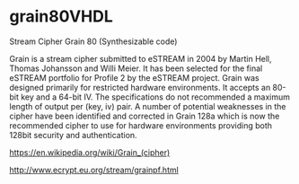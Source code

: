 # grain80VHDL
Stream Cipher Grain 80 (Synthesizable code)

Grain is a stream cipher submitted to eSTREAM in 2004 by Martin Hell, Thomas Johansson and Willi Meier. It has been selected for the final eSTREAM portfolio for Profile 2 by the eSTREAM project. Grain was designed primarily for restricted hardware environments. It accepts an 80-bit key and a 64-bit IV. The specifications do not recommended a maximum length of output per (key, iv) pair. A number of potential weaknesses in the cipher have been identified and corrected in Grain 128a which is now the recommended cipher to use for hardware environments providing both 128bit security and authentication.

https://en.wikipedia.org/wiki/Grain_(cipher)

http://www.ecrypt.eu.org/stream/grainpf.html

